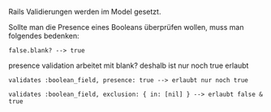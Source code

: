Rails Validierungen werden im Model gesetzt.

Sollte man die Presence eines Booleans überprüfen wollen, muss man folgendes bedenken:

```
false.blank? --> true

```

presence validation arbeitet mit blank? deshalb ist nur noch true erlaubt

```
validates :boolean_field, presence: true --> erlaubt nur noch true

validates :boolean_field, exclusion: { in: [nil] } --> erlaubt false & true
```
